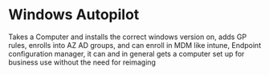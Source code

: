 # Windows Autopilot

Takes a Computer and installs the correct windows version on, adds GP rules, enrolls into AZ AD groups, and can enroll in MDM like intune, Endpoint configuration manager, it can and in general gets a computer set up for business use without the need for reimaging